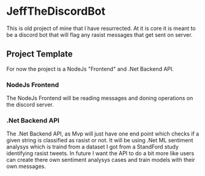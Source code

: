 # JeffTheDiscordBot
This is old project of mine that I have resurrected.
At it is core it is meant to be a discord bot that will flag any rasist messages that get sent on server.

## Project Template
For now the project is a NodeJs "Frontend" and .Net Backend API.

### NodeJs Frontend 
The NodeJs Frontend will be reading messages and doning operations on the discord server.

### .Net Backend API
The .Net Backend API, as Mvp will just have one end point which checks if a given string is classified as rasist or not. It will be using .Net ML sentiment analysys which is traind from a dataset I got from a StandFord study identifying rasist tweets. In future I want the API to do a bit more like users can create there own sentiment analysys cases and train models with their own messages.
